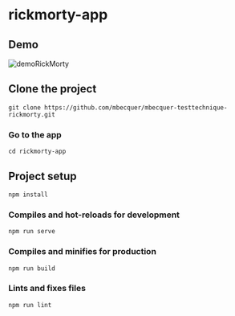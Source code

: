 # rickmorty-app

## Demo
![demoRickMorty](https://user-images.githubusercontent.com/77576674/159174321-84b9680b-4f7c-48fe-b01f-d40006e94abe.gif)
## Clone the project

```
git clone https://github.com/mbecquer/mbecquer-testtechnique-rickmorty.git
```

### Go to the app

```
cd rickmorty-app
```

## Project setup

```
npm install
```

### Compiles and hot-reloads for development

```
npm run serve
```

### Compiles and minifies for production

```
npm run build
```

### Lints and fixes files

```
npm run lint
```

